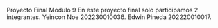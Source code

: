 Proyecto Final Modulo 9
En este proyecto final solo participamos 2 integrantes. Yeincon Noe 202230010036. Edwin Pineda 202220010017.
